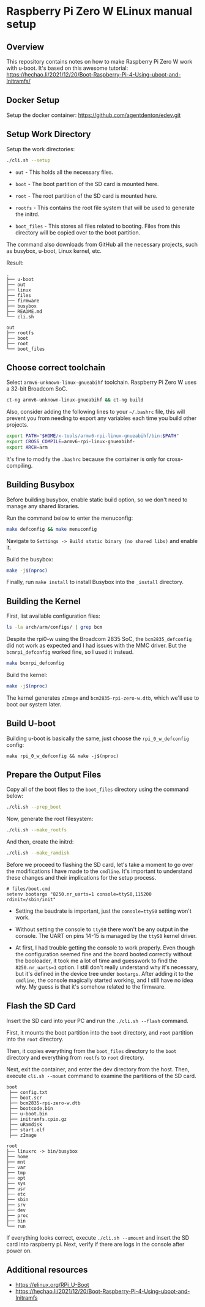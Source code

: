 # Raspberry Pi Zero W ELinux manual setup

## Overview

This repository contains notes on how to make Raspberry Pi Zero W work with
u-boot. It's based on this awesome tutorial:
https://hechao.li/2021/12/20/Boot-Raspberry-Pi-4-Using-uboot-and-Initramfs/

## Docker Setup

Setup the docker container: https://github.com/agentdenton/edev.git

## Setup Work Directory

Setup the work directories:

```bash
./cli.sh --setup
```

* `out` - This holds all the necessary files.

* `boot` - The boot partition of the SD card is mounted here.

* `root` - The root partition of the SD card is mounted here.

* `rootfs` - This contains the root file system that will be used to generate
             the initrd.

* `boot_files` - This stores all files related to booting. Files from this
                 directory will be copied over to the boot partition.

The command also downloads from GitHub all the necessary projects, such as
busybox, u-boot, Linux kernel, etc.

Result:
```
.
├── u-boot
├── out
├── linux
├── files
├── firmware
├── busybox
├── README.md
└── cli.sh
```

```
out
├── rootfs
├── boot
├── root
└── boot_files
```

## Choose correct toolchain

Select `armv6-unknown-linux-gnueabihf` toolchain. Raspberry Pi Zero W uses a
32-bit Broadcom SoC.

```bash
ct-ng armv6-unknown-linux-gnueabihf && ct-ng build
```

Also, consider adding the following lines to your `~/.bashrc` file, this will
prevent you from needing to export any variables each time you build other
projects.

```bash
export PATH="$HOME/x-tools/armv6-rpi-linux-gnueabihf/bin:$PATH"
export CROSS_COMPILE=armv6-rpi-linux-gnueabihf-
export ARCH=arm
```

It's fine to modify the `.bashrc` because the container is only for
cross-compiling.

## Building Busybox

Before building busybox, enable static build option, so we don't need to manage
any shared libraries.

Run the command below to enter the menuconfig:

```bash
make defconfig && make menuconfig
```

Navigate to `Settings -> Build static binary (no shared libs)` and enable it.

Build the busybox:

```bash
make -j$(nproc)
```

Finally, run `make install` to install Busybox into the `_install` directory.

## Building the Kernel

First, list available configuration files:

```bash
ls -la arch/arm/configs/ | grep bcm
```

Despite the rpi0-w using the Broadcom 2835 SoC, the `bcm2835_defconfig` did not
work as expected and I had issues with the MMC driver. But the
`bcmrpi_defconfig` worked fine, so I used it instead.

```bash
make bcmrpi_defconfig
```

Build the kernel:

```bash
make -j$(nproc)
```

The kernel generates `zImage` and `bcm2835-rpi-zero-w.dtb`, which we'll use to
boot our system later.

## Build U-boot

Building u-boot is basically the same, just choose the `rpi_0_w_defconfig`
config:

`make rpi_0_w_defconfig && make -j$(nproc)`

## Prepare the Output Files

Copy all of the boot files to the `boot_files` directory using the command
below:

```bash
./cli.sh --prep_boot
```

Now, generate the root filesystem:

```bash
./cli.sh --make_rootfs
```

And then, create the initrd:

```bash
./cli.sh --make_ramdisk
```

Before we proceed to flashing the SD card, let's take a moment to go over the
modifications I have made to the `cmdline`. It's important to understand
these changes and their implications for the setup process.

```
# files/boot.cmd
setenv bootargs "8250.nr_uarts=1 console=ttyS0,115200 rdinit=/sbin/init"
```

* Setting the baudrate is important, just the `console=ttyS0` setting won't
work.

* Without setting the console to `ttyS0` there won't be any output in the
console. The UART on pins 14-15 is managed by the `ttyS0` kernel driver.

* At first, I had trouble getting the console to work properly. Even though the
configuration seemed fine and the board booted correctly without the booloader,
it took me a lot of time and guesswork to find the `8250.nr_uarts=1` option.
I still don't really understand why it's necessary, but it's defined in the
device tree under `bootargs`. After adding it to the `cmdline`, the console
magically started working, and I still have no idea why. My guess is that it's
somehow related to the firmware.

## Flash the SD Card

Insert the SD card into your PC and run the `./cli.sh --flash`
command.

First, it mounts the boot partition into the `boot` directory, and `root`
partition into the `root` directory.

Then, it copies everything from the `boot_files` directory to the `boot`
directory and everything from `rootfs` to `root` directory.

Next, exit the container, and enter the dev directory from the host. Then,
execute `cli.sh --mount` command to examine the partitions of the SD card.

```
boot
 ├── config.txt
 ├── boot.scr
 ├── bcm2835-rpi-zero-w.dtb
 ├── bootcode.bin
 ├── u-boot.bin
 ├── initramfs.cpio.gz
 ├── uRamdisk
 ├── start.elf
 ├── zImage
```

```
root
├── linuxrc -> bin/busybox
├── home
├── mnt
├── var
├── tmp
├── opt
├── sys
├── usr
├── etc
├── sbin
├── srv
├── dev
├── proc
├── bin
└── run
```

If everything looks correct, execute `./cli.sh --umount` and insert the SD card
into raspberry pi. Next, verify if there are logs in the console after power on.

## Additional resources

* https://elinux.org/RPi_U-Boot
* https://hechao.li/2021/12/20/Boot-Raspberry-Pi-4-Using-uboot-and-Initramfs
